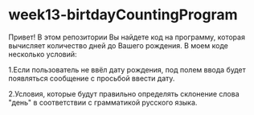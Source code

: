 # week13-birtdayCountingProgram

Привет! В этом репозитории Вы найдете код на программу, которая вычисляет количество дней до Вашего рождения.
В моем коде несколько условий:

1.Если пользователь не ввёл дату рождения, под полем ввода будет появляться сообщение с просьбой ввести дату.

2.Условия, которые будут правильно определять склонение слова "день" в соответствии с грамматикой русского языка.
